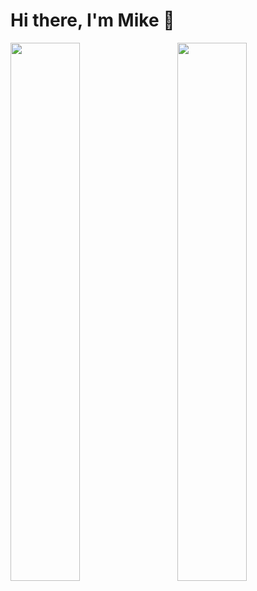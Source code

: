 # Hi there, I'm Mike 👋

<a href="https://www.mikevandercaaij.nl"><img align="left" width="47%" src="https://github-readme-stats.vercel.app/api?username=mikevandercaaij&show_icons=true&theme=github_dark" /></a>
<a href="https://www.mikevandercaaij.nl"><img align="right" width="47%" src="https://github-readme-stats.vercel.app/api/top-langs/?username=mikevandercaaij&theme=github_dark&langs_count=6&layout=compact" /></a>

